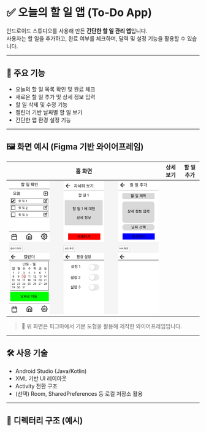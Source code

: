 # ✅ 오늘의 할 일 앱 (To-Do App)

안드로이드 스튜디오를 사용해 만든 **간단한 할 일 관리 앱**입니다.  
사용자는 할 일을 추가하고, 완료 여부를 체크하며, 달력 및 설정 기능을 활용할 수 있습니다.

---

## 📱 주요 기능

- 오늘의 할 일 목록 확인 및 완료 체크
- 새로운 할 일 추가 및 상세 정보 입력
- 할 일 삭제 및 수정 기능
- 캘린더 기반 날짜별 할 일 보기
- 간단한 앱 환경 설정 기능

---

## 🖼️ 화면 예시 (Figma 기반 와이어프레임)

| 홈 화면 | 상세 보기 | 할 일 추가 |
|---|---|---|
| ![할 일 확인](./images/오늘%20할%20일%20앱%20구상.png) | | |

> 📌 위 화면은 피그마에서 기본 도형을 활용해 제작한 와이어프레임입니다.

---

## 🛠️ 사용 기술

- Android Studio (Java/Kotlin)
- XML 기반 UI 레이아웃
- Activity 전환 구조
- (선택) Room, SharedPreferences 등 로컬 저장소 활용

---

## 📂 디렉터리 구조 (예시)


